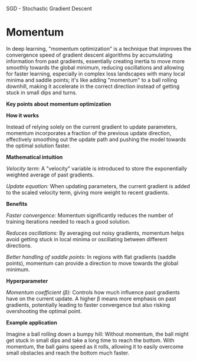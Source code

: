 SGD - Stochastic Gradient Descent

# **Momentum**

In deep learning, "momentum optimization" is a technique that improves the convergence speed of gradient descent algorithms by accumulating information from past gradients, essentially creating inertia to move more smoothly towards the global minimum, reducing oscillations and allowing for faster learning, especially in complex loss landscapes with many local minima and saddle points; it's like adding "momentum" to a ball rolling downhill, making it accelerate in the correct direction instead of getting stuck in small dips and turns. 

**Key points about momentum optimization**

**How it works**

Instead of relying solely on the current gradient to update parameters, momentum incorporates a fraction of the previous update direction, effectively smoothing out the update path and pushing the model towards the optimal solution faster. 

**Mathematical intuition**

*Velocity term:*
A "velocity" variable is introduced to store the exponentially weighted average of past gradients. 

*Update equation:*
When updating parameters, the current gradient is added to the scaled velocity term, giving more weight to recent gradients. 

**Benefits**

*Faster convergence:*
Momentum significantly reduces the number of training iterations needed to reach a good solution. 

*Reduces oscillations:*
By averaging out noisy gradients, momentum helps avoid getting stuck in local minima or oscillating between different directions.

*Better handling of saddle points:*
In regions with flat gradients (saddle points), momentum can provide a direction to move towards the global minimum. 

**Hyperparameter**

*Momentum coefficient (β):*
Controls how much influence past gradients have on the current update. A higher β means more emphasis on past gradients, potentially leading to faster convergence but also risking overshooting the optimal point. 

**Example application**

Imagine a ball rolling down a bumpy hill: Without momentum, the ball might get stuck in small dips and take a long time to reach the bottom. With momentum, the ball gains speed as it rolls, allowing it to easily overcome small obstacles and reach the bottom much faster. 

